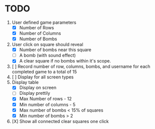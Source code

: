 # TODO
1. User defined game parameters
    - [X] Number of Rows
    - [X] Number of Columns
    - [X] Number of Bombs
2. User click on square should reveal
    - [X] Number of bombs near this square
    - [ ] A bomb (with sound effect)
    - [X] A clear square if no bombs within it's scope.
3. [ ] Record number of row, columns, bombs, and username for each completed game to a total of 15
4. [ ] Display for all screen types
5. Display table
    - [X] Display on screen
    - [ ] Display prettily
    - [X] Max Number of rows - 12
    - [X] Min number of columns - 5
    - [X] Max number of bombs < 15% of squares
    - [X] Min number of bombs > 2
6. [X] Show all connected clear squares one click

